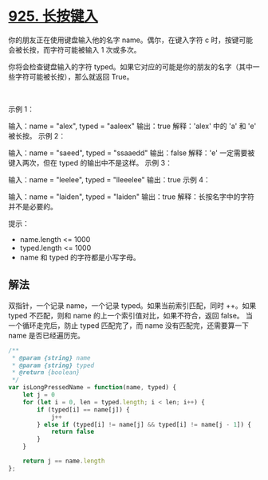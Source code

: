 # [925. 长按键入](https://leetcode-cn.com/problems/long-pressed-name/)
你的朋友正在使用键盘输入他的名字 name。偶尔，在键入字符 c 时，按键可能会被长按，而字符可能被输入 1 次或多次。

你将会检查键盘输入的字符 typed。如果它对应的可能是你的朋友的名字（其中一些字符可能被长按），那么就返回 True。

 

示例 1：

输入：name = "alex", typed = "aaleex"
输出：true
解释：'alex' 中的 'a' 和 'e' 被长按。
示例 2：

输入：name = "saeed", typed = "ssaaedd"
输出：false
解释：'e' 一定需要被键入两次，但在 typed 的输出中不是这样。
示例 3：

输入：name = "leelee", typed = "lleeelee"
输出：true
示例 4：

输入：name = "laiden", typed = "laiden"
输出：true
解释：长按名字中的字符并不是必要的。
 

提示：

* name.length <= 1000
* typed.length <= 1000
* name 和 typed 的字符都是小写字母。

## 解法
双指针，一个记录 name，一个记录 typed。如果当前索引匹配，同时 ++。如果 typed 不匹配，则和 name 的上一个索引值对比，如果不符合，返回 false。
当一个循环走完后，防止 typed 匹配完了，而 name 没有匹配完，还需要算一下 name 是否已经遍历完。
```js
/**
 * @param {string} name
 * @param {string} typed
 * @return {boolean}
 */
var isLongPressedName = function(name, typed) {
    let j = 0
    for (let i = 0, len = typed.length; i < len; i++) {
        if (typed[i] == name[j]) {
            j++
        } else if (typed[i] != name[j] && typed[i] != name[j - 1]) {
            return false
        }
    }

    return j == name.length
};
```
